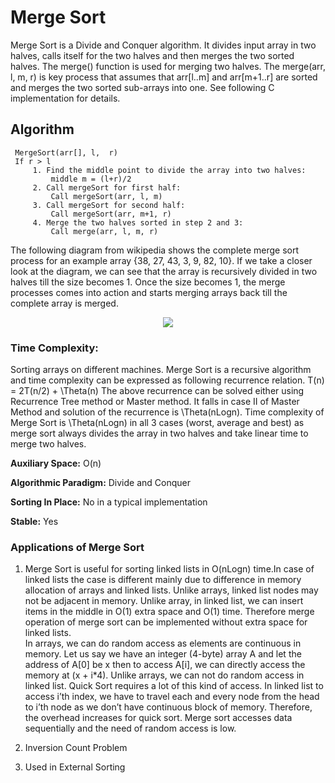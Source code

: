 # Merge Sort
Merge Sort is a Divide and Conquer algorithm. It divides input array in two halves, 
calls itself for the two halves and then merges the two sorted halves. The merge() function is used for merging two halves. 
The merge(arr, l, m, r) is key process that assumes that arr[l..m] and arr[m+1..r] 
are sorted and merges the two sorted sub-arrays into one. See following C implementation for details.

## Algorithm

     MergeSort(arr[], l,  r)
     If r > l
         1. Find the middle point to divide the array into two halves:  
             middle m = (l+r)/2
         2. Call mergeSort for first half:   
             Call mergeSort(arr, l, m)
         3. Call mergeSort for second half:
             Call mergeSort(arr, m+1, r)
         4. Merge the two halves sorted in step 2 and 3:
             Call merge(arr, l, m, r)
             
The following diagram from wikipedia shows the complete merge sort process for an example array {38, 27, 43, 3, 9, 82, 10}. 
If we take a closer look at the diagram, we can see that the array is recursively divided in two halves till the size becomes 1.
Once the size becomes 1, the merge processes comes into action and starts merging arrays back till the complete array is merged.

<p align="center">
    <img src="http://www.geeksforgeeks.org/wp-content/uploads/gq/2013/03/Merge-Sort.png"?raw="true">
</p>

### Time Complexity: 
Sorting arrays on different machines. Merge Sort is a recursive algorithm and time complexity can be 
expressed as following recurrence relation.
T(n) = 2T(n/2) + \Theta(n)
The above recurrence can be solved either using Recurrence Tree method or Master method. 
It falls in case II of Master Method and solution of the recurrence is \Theta(nLogn).
Time complexity of Merge Sort is \Theta(nLogn) in all 3 cases (worst, average and best) as merge sort always 
divides the array in two halves and take linear time to merge two halves.

**Auxiliary Space:** O(n)

**Algorithmic Paradigm:** Divide and Conquer

**Sorting In Place:** No in a typical implementation

**Stable:** Yes

### Applications of Merge Sort

1. Merge Sort is useful for sorting linked lists in O(nLogn) time.In case of linked lists the case is different mainly due 
to difference in memory allocation of arrays and linked lists. Unlike arrays, linked list nodes may not be adjacent in memory. 
Unlike array, in linked list, we can insert items in the middle in O(1) extra space and O(1) time. 
Therefore merge operation of merge sort can be implemented without extra space for linked lists. <br>
In arrays, we can do random access as elements are continuous in memory. Let us say we have an integer (4-byte) 
array A and let the address of A[0] be x then to access A[i], we can directly access the memory at (x + i*4). 
Unlike arrays, we can not do random access in linked list. Quick Sort requires a lot of this kind of access. 
In linked list to access i’th index, we have to travel each and every node from the head to i’th node as we don’t have 
continuous block of memory. Therefore, the overhead increases for quick sort. 
Merge sort accesses data sequentially and the need of random access is low.

2. Inversion Count Problem
3. Used in External Sorting
